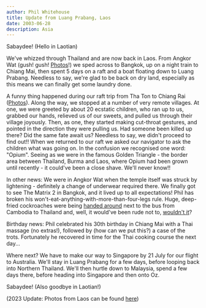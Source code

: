 ```yaml
---
author: Phil Whitehouse
title: Update from Luang Prabang, Laos
date: 2003-06-28
description: Asia
---
```


Sabaydee! (Hello in Laotian)

We've whizzed through Thailand and are now back in Laos. From Angkor Wat (gush! gush! [Photos](https://www.flickr.com/photos/philliecasablanca/albums/72157603244597688)!) we sped across to Bangkok, up on a night train to Chiang Mai, then spent 5 days on a raft and a boat floating down to Luang Prabang. Needless to say, we're glad to be back on dry land, especially as this means we can finally get some laundry done.

A funny thing happened during our raft trip from Tha Ton to Chiang Rai ([Photos](https://www.flickr.com/photos/philliecasablanca/albums/72157611943439631)). Along the way, we stopped at a number of very remote villages. At one, we were greeted by about 20 ecstatic children, who ran up to us, grabbed our hands, relieved us of our sweets, and pulled us through their village joyously. Then, as one, they started making cut-throat gestures, and pointed in the direction they were pulling us. Had someone been killed up there? Did the same fate await us? Needless to say, we didn't proceed to find out!! When we returned to our raft we asked our navigator to ask the children what was going on. In the confusion we recognised one word: "Opium". Seeing as we were in the famous Golden Triangle - the border area between Thailand, Burma and Laos, where Opium had been grown until recently - it could've been a close shave. We'll never know!!

In other news: We were in Angkor Wat when the temple itself was struck by lightening - definitely a change of underwear required there. We finally got to see The Matrix 2 in Bangkok, and it lived up to all expectations! Phil has broken his won't-eat-anything-with-more-than-four-legs rule. Huge, deep-fried cockroaches were being [handed around](https://www.flickr.com/photos/philliecasablanca/2050177608/in/album-72157603244597688/) next to the bus from Cambodia to Thailand and, well, it would've been rude not to, [wouldn't it](https://www.flickr.com/photos/philliecasablanca/2050177784/in/album-72157603244597688/)?

Birthday news: Phil celebrated his 30th birthday in Chiang Mai with a Thai massage (no extras!), followed by (how can we put this?) a case of the trots. Fortunately he recovered in time for the Thai cooking course the next day...

Where next? We have to make our way to Singapore by 21 July for our flight to Australia. We'll stay in Luang Prabang for a few days, before looping back into Northern Thailand. We'll then hurtle down to Malaysia, spend a few days there, before heading into Singapore and then onto Oz.

Sabaydee! (Also goodbye in Laotian!)

(2023 Update: Photos from Laos can be found [here](https://www.flickr.com/photos/philliecasablanca/albums/72157603244400282))
